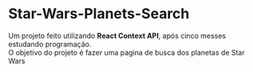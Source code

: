 # Star-Wars-Planets-Search

<p> 
  Um projeto feito utilizando <b>React Context API</b>, após cinco messes estudando programação.
  <br>O objetivo do projeto é fazer uma pagina de busca dos planetas de Star Wars
</p>
